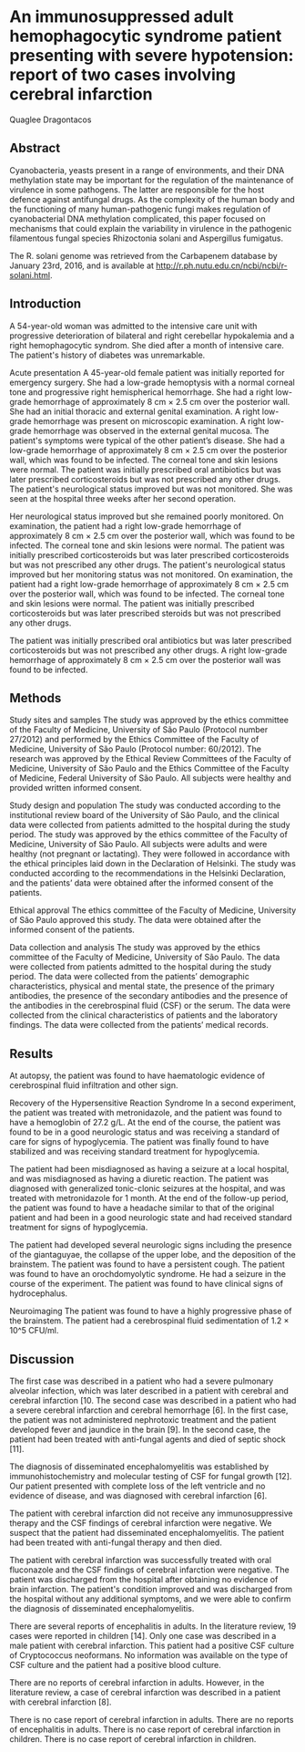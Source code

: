 # An immunosuppressed adult hemophagocytic syndrome patient presenting with severe hypotension: report of two cases involving cerebral infarction
Quaglee Dragontacos


## Abstract
Cyanobacteria, yeasts present in a range of environments, and their DNA methylation state may be important for the regulation of the maintenance of virulence in some pathogens. The latter are responsible for the host defence against antifungal drugs. As the complexity of the human body and the functioning of many human-pathogenic fungi makes regulation of cyanobacterial DNA methylation complicated, this paper focused on mechanisms that could explain the variability in virulence in the pathogenic filamentous fungal species Rhizoctonia solani and Aspergillus fumigatus.

The R. solani genome was retrieved from the Carbapenem database by January 23rd, 2016, and is available at http://r.ph.nutu.edu.cn/ncbi/ncbi/r-solani.html.


## Introduction

A 54-year-old woman was admitted to the intensive care unit with progressive deterioration of bilateral and right cerebellar hypokalemia and a right hemophagocytic syndrom. She died after a month of intensive care. The patient's history of diabetes was unremarkable.

Acute presentation
A 45-year-old female patient was initially reported for emergency surgery. She had a low-grade hemoptysis with a normal corneal tone and progressive right hemispherical hemorrhage. She had a right low-grade hemorrhage of approximately 8 cm × 2.5 cm over the posterior wall. She had an initial thoracic and external genital examination. A right low-grade hemorrhage was present on microscopic examination. A right low-grade hemorrhage was observed in the external genital mucosa. The patient's symptoms were typical of the other patient’s disease. She had a low-grade hemorrhage of approximately 8 cm × 2.5 cm over the posterior wall, which was found to be infected. The corneal tone and skin lesions were normal. The patient was initially prescribed oral antibiotics but was later prescribed corticosteroids but was not prescribed any other drugs. The patient's neurological status improved but was not monitored. She was seen at the hospital three weeks after her second operation.

Her neurological status improved but she remained poorly monitored. On examination, the patient had a right low-grade hemorrhage of approximately 8 cm × 2.5 cm over the posterior wall, which was found to be infected. The corneal tone and skin lesions were normal. The patient was initially prescribed corticosteroids but was later prescribed corticosteroids but was not prescribed any other drugs. The patient's neurological status improved but her monitoring status was not monitored. On examination, the patient had a right low-grade hemorrhage of approximately 8 cm × 2.5 cm over the posterior wall, which was found to be infected. The corneal tone and skin lesions were normal. The patient was initially prescribed corticosteroids but was later prescribed steroids but was not prescribed any other drugs.

The patient was initially prescribed oral antibiotics but was later prescribed corticosteroids but was not prescribed any other drugs. A right low-grade hemorrhage of approximately 8 cm × 2.5 cm over the posterior wall was found to be infected.


## Methods
Study sites and samples
The study was approved by the ethics committee of the Faculty of Medicine, University of São Paulo (Protocol number 27/2012) and performed by the Ethics Committee of the Faculty of Medicine, University of São Paulo (Protocol number: 60/2012). The research was approved by the Ethical Review Committees of the Faculty of Medicine, University of São Paulo and the Ethics Committee of the Faculty of Medicine, Federal University of São Paulo. All subjects were healthy and provided written informed consent.

Study design and population
The study was conducted according to the institutional review board of the University of São Paulo, and the clinical data were collected from patients admitted to the hospital during the study period. The study was approved by the ethics committee of the Faculty of Medicine, University of São Paulo. All subjects were adults and were healthy (not pregnant or lactating). They were followed in accordance with the ethical principles laid down in the Declaration of Helsinki. The study was conducted according to the recommendations in the Helsinki Declaration, and the patients’ data were obtained after the informed consent of the patients.

Ethical approval
The ethics committee of the Faculty of Medicine, University of São Paulo approved this study. The data were obtained after the informed consent of the patients.

Data collection and analysis
The study was approved by the ethics committee of the Faculty of Medicine, University of São Paulo. The data were collected from patients admitted to the hospital during the study period. The data were collected from the patients’ demographic characteristics, physical and mental state, the presence of the primary antibodies, the presence of the secondary antibodies and the presence of the antibodies in the cerebrospinal fluid (CSF) or the serum. The data were collected from the clinical characteristics of patients and the laboratory findings. The data were collected from the patients’ medical records.


## Results
At autopsy, the patient was found to have haematologic evidence of cerebrospinal fluid infiltration and other sign.

Recovery of the Hypersensitive Reaction Syndrome
In a second experiment, the patient was treated with metronidazole, and the patient was found to have a hemoglobin of 27.2 g/L. At the end of the course, the patient was found to be in a good neurologic status and was receiving a standard of care for signs of hypoglycemia. The patient was finally found to have stabilized and was receiving standard treatment for hypoglycemia.

The patient had been misdiagnosed as having a seizure at a local hospital, and was misdiagnosed as having a diuretic reaction. The patient was diagnosed with generalized tonic-clonic seizures at the hospital, and was treated with metronidazole for 1 month. At the end of the follow-up period, the patient was found to have a headache similar to that of the original patient and had been in a good neurologic state and had received standard treatment for signs of hypoglycemia.

The patient had developed several neurologic signs including the presence of the giantaguyae, the collapse of the upper lobe, and the deposition of the brainstem. The patient was found to have a persistent cough. The patient was found to have an orochdomyolytic syndrome. He had a seizure in the course of the experiment. The patient was found to have clinical signs of hydrocephalus.

Neuroimaging
The patient was found to have a highly progressive phase of the brainstem. The patient had a cerebrospinal fluid sedimentation of 1.2 × 10^5 CFU/ml.


## Discussion

The first case was described in a patient who had a severe pulmonary alveolar infection, which was later described in a patient with cerebral and cerebral infarction [10. The second case was described in a patient who had a severe cerebral infarction and cerebral hemorrhage [6]. In the first case, the patient was not administered nephrotoxic treatment and the patient developed fever and jaundice in the brain [9]. In the second case, the patient had been treated with anti-fungal agents and died of septic shock [11].

The diagnosis of disseminated encephalomyelitis was established by immunohistochemistry and molecular testing of CSF for fungal growth [12]. Our patient presented with complete loss of the left ventricle and no evidence of disease, and was diagnosed with cerebral infarction [6].

The patient with cerebral infarction did not receive any immunosuppressive therapy and the CSF findings of cerebral infarction were negative. We suspect that the patient had disseminated encephalomyelitis. The patient had been treated with anti-fungal therapy and then died.

The patient with cerebral infarction was successfully treated with oral fluconazole and the CSF findings of cerebral infarction were negative. The patient was discharged from the hospital after obtaining no evidence of brain infarction. The patient's condition improved and was discharged from the hospital without any additional symptoms, and we were able to confirm the diagnosis of disseminated encephalomyelitis.

There are several reports of encephalitis in adults. In the literature review, 19 cases were reported in children [14]. Only one case was described in a male patient with cerebral infarction. This patient had a positive CSF culture of Cryptococcus neoformans. No information was available on the type of CSF culture and the patient had a positive blood culture.

There are no reports of cerebral infarction in adults. However, in the literature review, a case of cerebral infarction was described in a patient with cerebral infarction [8].

There is no case report of cerebral infarction in adults. There are no reports of encephalitis in adults. There is no case report of cerebral infarction in children. There is no case report of cerebral infarction in children.
